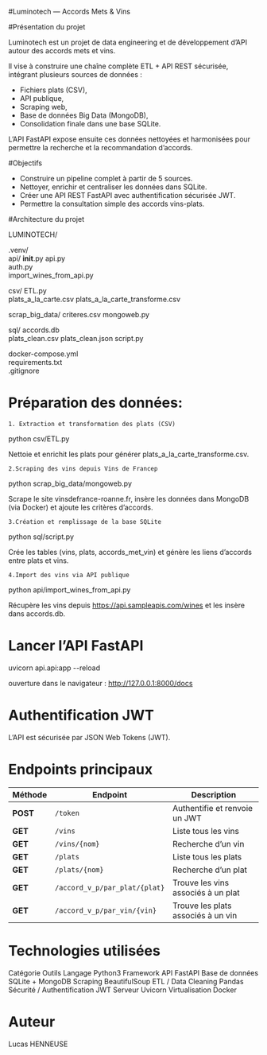 #Luminotech — Accords Mets & Vins

#Présentation du projet

Luminotech est un projet de data engineering et de développement d’API autour des accords mets et vins.

Il vise à construire une chaîne complète ETL + API REST sécurisée, intégrant plusieurs sources de données :  
- Fichiers plats (CSV),
- API publique,
- Scraping web,
- Base de données Big Data (MongoDB),
- Consolidation finale dans une base SQLite.

L’API FastAPI expose ensuite ces données nettoyées et harmonisées pour permettre la recherche et la recommandation d’accords.

#Objectifs

- Construire un pipeline complet à partir de 5 sources.  
- Nettoyer, enrichir et centraliser les données dans SQLite.  
- Créer une API REST FastAPI avec authentification sécurisée JWT.  
- Permettre la consultation simple des accords vins-plats.

#Architecture du projet

LUMINOTECH/

.venv/                        
 api/
     __init__.py
    api.py                    
    auth.py                   
    import_wines_from_api.py  

 csv/
    ETL.py                    
    plats_a_la_carte.csv
    plats_a_la_carte_transforme.csv

 scrap_big_data/
    criteres.csv
    mongoweb.py               

 sql/
    accords.db               
    plats_clean.csv
    plats_clean.json
    script.py  

 docker-compose.yml             
 requirements.txt               
.gitignore

# Préparation des données:

    1. Extraction et transformation des plats (CSV)

python csv/ETL.py

Nettoie et enrichit les plats pour générer plats_a_la_carte_transforme.csv.

    2.Scraping des vins depuis Vins de Francep

python scrap_big_data/mongoweb.py

Scrape le site vinsdefrance-roanne.fr, insère les données dans MongoDB (via Docker) et ajoute les critères d’accords.

    3.Création et remplissage de la base SQLite

python sql/script.py

Crée les tables (vins, plats, accords_met_vin) et génère les liens d’accords entre plats et vins.

    4.Import des vins via API publique

python api/import_wines_from_api.py

Récupère les vins depuis https://api.sampleapis.com/wines et les insère dans accords.db.

# Lancer l’API FastAPI

uvicorn api.api:app --reload

ouverture dans le navigateur :
http://127.0.0.1:8000/docs

# Authentification JWT

L’API est sécurisée par JSON Web Tokens (JWT).

# Endpoints principaux

| Méthode  | Endpoint                      | Description                        |
| -------- | ----------------------------- | ---------------------------------- |
| **POST** | `/token`                      | Authentifie et renvoie un JWT      |
| **GET**  | `/vins`                       | Liste tous les vins                |
| **GET**  | `/vins/{nom}`                 | Recherche d’un vin                 |
| **GET**  | `/plats`                      | Liste tous les plats               |
| **GET**  | `/plats/{nom}`                | Recherche d’un plat                |
| **GET**  | `/accord_v_p/par_plat/{plat}` | Trouve les vins associés à un plat |
| **GET**  | `/accord_v_p/par_vin/{vin}`   | Trouve les plats associés à un vin |

# Technologies utilisées
Catégorie	Outils
Langage	Python3
Framework API	FastAPI
Base de données	SQLite + MongoDB
Scraping	BeautifulSoup
ETL / Data Cleaning	Pandas
Sécurité / Authentification	JWT
Serveur	Uvicorn
Virtualisation	Docker

# Auteur

Lucas HENNEUSE

